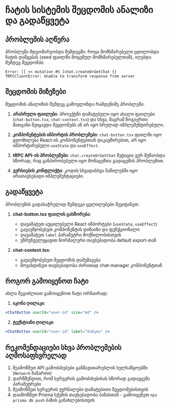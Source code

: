# ჩატის სისტემის შეცდომის ანალიზი და გადაწყვეტა

## პრობლემის აღწერა

პრობლემა მდგომარეობდა შემდეგში: როცა მომხმარებელი ცდილობდა ჩატის დაწყებას (seed ფაილში მოცემულ მომხმარებელთან), იღებდა შემდეგ შეცდომას:

```
Error: [[ << mutation #5 ]chat.createOrGetChat {}
TRPCClientError: Unable to transform response from server
```

## შეცდომის მიზეზები

შეცდომის ანალიზის შემდეგ გამოვლინდა რამდენიმე პრობლემა:

1. **არასრული ფაილები**: პროექტში დამატებული იყო ახალი ფაილები (`chat-button.tsx`, `chat-context.tsx`) და სხვა, მაგრამ ზოგიერთი მათგანი შეიცავდა შეცდომებს ან არ იყო სრულად იმპლემენტირებული.

2. **კომპონენტების იმპორტის პრობლემები**: `chat-button.tsx` ფაილში იყო ცდომილება React-ის კომპონენტებთან დაკავშირებით, არ იყო იმპორტირებული `useState` და `useEffect`.

3. **tRPC API-ის პრობლემები**: `chat.createOrGetChat` მუტაცია ვერ მუშაობდა სწორად, რაც განპირობებული იყო მონაცემთა გადაცემის პრობლემით.

4. **ვერსიების კონფლიქტი**: კოდის სხვადასხვა ნაწილებში იყო არათავსებადი იმპლემენტაციები.

## გადაწყვეტა

პრობლემის გადასაჭრელად შემდეგი ცვლილებები შევიტანეთ:

1. **chat-button.tsx ფაილის გასწორება**:
   - დავამატეთ აუცილებელი React იმპორტები (`useState`, `useEffect`)
   - გავაუმჯობესეთ კომპონენტის დიზაინი და ფუნქციონალი
   - დავამატეთ `label` პარამეტრი მოქნილობისთვის
   - უზრუნველვყავით ნორმალური თავსებადობა default export-თან

2. **chat-context.tsx**:
   - გავაუმჯობესეთ შეცდომის დამუშავება
   - მოვახდინეთ თავსებადობა ძირითად chat-manager კომპონენტთან

## როგორ გამოიყენოთ ჩატი

ახლა შეგიძლიათ გამოიყენოთ ჩატი ორნაირად:

1. **იკონა ღილაკი**:
```jsx
<ChatButton userId="user-id" size="md" />
```

2. **ტექსტიანი ღილაკი**:
```jsx
<ChatButton userId="user-id" label="მიწერა" />
```

## რეკომენდაციები სხვა პრობლემების აღმოსაფხვრელად

1. შეამოწმეთ API გამოძახებები განმავითარებლის ხელსაწყოებში (`Network` ჩანართი)
2. დარწმუნდით, რომ სერვერის გამოძახებისას სწორად გადაეცემა პარამეტრები
3. შეამოწმეთ სერვერის ჟურნალები დამატებითი შეცდომებისთვის
4. დაიმოწმეთ Prisma სქემის თავსებადობა ბაზასთან - გამოიყენეთ `npx prisma db push` ბაზის განახლებისთვის